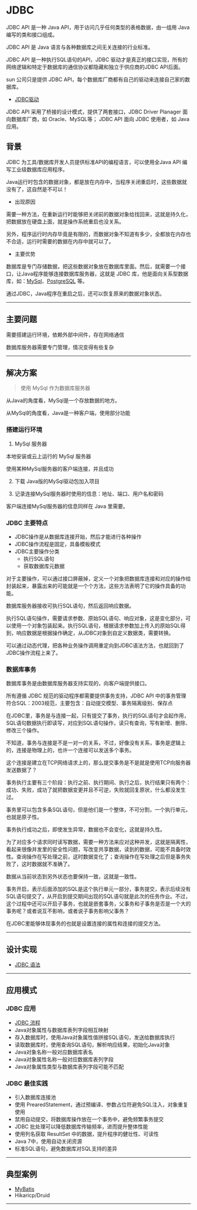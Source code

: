#   JDBC

JDBC API 是一种 Java API，用于访问几乎任何类型的表格数据，由一组用 Java 编写的类和接口组成。

JDBC API 是 Java 语言与各种数据库之间无关连接的行业标准。

JDBC API 是一种执行SQL语句的API，JDBC 驱动才是真正的接口实现，所有的网络逻辑和特定于数据库的通信协议都隐藏和独立于供应商的JDBC API后面。

sun 公司只是提供 JDBC API，每个数据库厂商都有自己的驱动来连接自己家的数据库。

-   [JDBC驱动](https://www.processon.com/view/link/5e801456e4b03b99653ded51)

JDBC API 采用了桥接的设计模式，提供了两套接口，JDBC  Driver Planager 面向数据库厂商，如 Oracle、MySQL等； JDBC API 面向 JDBC 使用者，如 Java 应用。

##  背景

JDBC  为工具/数据库开发人员提供标准API的编程语言，可以使用全Java API 编写工业级数据库应用程序。

Java运行时包含的数据对象，都是放在内存中，当程序关闭重启时，这些数据就没有了，这自然是不可以！

- 出现原因

需要一种方法，在重新运行时能够把关闭前的数据对象给找回来，这就是持久化，把数据放在硬盘上面，就是操作系统重启也没关系。

另外，程序运行时内存毕竟是有限的，而数据对象不知道有多少，全都放在内存也不合适，运行时需要的数据在内存中就可以了。

- 主要优势

数据库是专门存储数据，把这些数据对象放在数据库里面。然后，就需要一个接口，让Java程序能够连接数据库服务器，这就是 JDBC 库，他是面向关系型数据库，如：[MySql](https://www.mysql.com/)、[PostgreSQL](https://www.postgresql.org/) 等。

通过JDBC，Java程序在重启之后，还可以恢复原来的数据对象状态。

----

##  主要问题

需要搭建运行环境，依赖外部中间件，存在网络通信

数据库服务器需要专门管理，情况变得有些复杂

----

##  解决方案

>   使用 MySql 作为数据库服务器

从Java的角度看，MySql是一个存放数据的地方。

从MySql的角度看，Java是一种客户端，使用部分功能

### 搭建运行环境

1.  MySql 服务器

本地安装或云上运行的 MySql 服务器

使用某种MySql服务器的客户端连接，并且成功

2.  下载 Java版的MySql驱动包加入项目

3.  记录连接MySql服务器时使用的信息：地址、端口、用户名和密码

客户端连接MySql服务器的信息同样在 Java 里需要。

### JDBC 主要特点

-   JDBC操作是从数据库连接开始，然后才能进行各种操作
-   JDBC操作流程是固定，具备模板模式
-   JDBC主要操作分类
    -   执行SQL语句
    -   获取数据库元数据

对于主要操作，可以通过接口屏蔽掉，定义一个对象把数据库连接和对应的操作给封装起来，暴露出来的可能就是一个个方法，这些方法表明了它的操作具备的功能。

数据库服务器接收可执行SQL语句，然后返回响应数据。

执行SQL语句操作，需要请求参数、原始SQL语句、响应对象，这是变化部分，可以使用一个对象包装起来。执行SQL语句，根据请求参数加上传入的原始SQL得到，响应数据是根据操作确定，从JDBC对象到自定义数据类，需要转换。

可以通过动态代理，把各种业务操作调用重定向到JDBC语法方法，也就回到了JDBC操作流程上来了。

### 数据库事务

数据库事务是由数据库服务器支持实现的，向客户端提供接口。

所有遵循 JDBC 规范的驱动程序都需要提供事务支持，JDBC API 中的事务管理符合SQL：2003规范，主要包含：自动提交模型、事务隔离级别、保存点

在JDBC里，事务是与连接一起，只有提交了事务，执行的SQL语句才会起作用，SQL语句数据执行即读写，对应到SQL语句操作，读只有查询，写有新增、删除、修改三个操作。

不知道，事务与连接是不是一对一的关系，不过，好像没有关系，事务是逻辑上的，连接是物理上的，也许一个连接可以发送多个事务。

这个连接是建立在TCP网络请求上的，那么提交事务是不是就是使用TCP向服务器发送数据了？

事务执行主要有三个阶段：执行之前、执行期间、执行之后，执行结果只有两个：成功、失败，成功了就把数据变更并且不可逆，失败就回复原状，什么都没发生过。

事务里可以包含多条SQL语句，但是他们是一个整体，不可分割，一个执行单元，也就是原子性。

事务执行成功之后，即使发生异常，数据也不会变化，这就是持久性。

为了对应多个请求同时读写数据，需要一种方法来应对这种并发，这就是隔离性，看起来很像并发里的安全性问题，写改变共享数据，读到的数据，可能不具备时效性。查询操作在写处理之前，这时数据变化了；查询操作在写处理之后但是事务失败了，这时数据就不准确了。

数据从当前状态到另外状态也要保持一致，这就是一致性。

事务开启，表示后面添加的SQL是这个执行单元一部分，事务提交，表示后续没有SQL语句提交了，从开启到提交期间出现的SQL语句就是此次的任务作业。不过，这个过程中还可以开启子事务，也就是嵌套事务，父事务和子事务是否是一个大的事务呢？或者说互不影响，或者说子事务影响父事务？

在JDBC里能够体现事务的也就是设置连接的属性和连接的提交方法。

----

##  设计实现

-   [JDBC 语法](https://www.processon.com/view/link/5e52131ee4b0cc44b5a6d8cf)

----

##  应用模式

### JDBC 应用
-   [JDBC 流程](https://www.processon.com/view/link/5dc8c8fbe4b07548229edd7e)
-   Java对象属性与数据库表列字段相互映射
-   存入数据库时，使用Java对象属性值拼接SQL语句，发送给数据库执行
-   读取数据库时，使用查询SQL语句，解析响应结果，初始化Java对象
-   Java对象名称一般对应数据库表名
-   Java对象属性名称一般对应数据库表列字段
-   Java对象属性类型与数据库表列字段可能不匹配

### JDBC 最佳实践
-   引入数据库连接池
-   使用 PrearedStatement，通过预编译、参数占位符避免SQL注入，对象重复使用
-   禁用自动提交，将数据库操作放在一个事务中，避免频繁事务提交
-   JDBC 批处理可以降低数据库传输频率，进而提升整体性能
-   使用列名获取 ResultSet 中的数据，提升程序的健壮性、可读性
-   Java 7中，使用自动关闭资源
-   标准SQL语句，避免数据库对SQL支持的差异


----

##  典型案例
-   [MyBatis](https://github.com/kaoshanji/learning/tree/master/server/lang/l001/j004/mybatis)
-   Hikaricp/Druid

----

